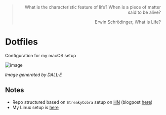 > <p align="right"> What is the characteristic feature of life? When is a piece of matter said to be alive? </p>
> <p align="right"> Erwin Schrödinger, What is Life? </p>

# Dotfiles

Configuration for my macOS setup

![image](https://github.com/Ariwor/dotfiles-mac/assets/63583995/5f9075c9-a42d-4adb-9352-e9ee28384bb1)

_Image generated by DALL·E_

## Notes

- Repo structured based on `StreakyCobra` setup on [HN](https://news.ycombinator.com/item?id=11071754) (blogpost [here](https://www.atlassian.com/git/tutorials/dotfiles))
- My Linux setup is [here](https://github.com/Ariwor/dotfiles/tree/master)
